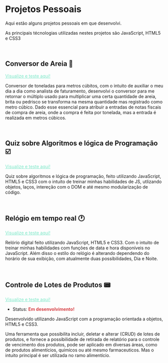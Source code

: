 # Projetos Pessoais
 Aqui estão alguns projetos pessoais em que desenvolvi.
 
 As principais técnologias utilizadas nestes projetos são JavaScript, HTML5 e CSS3

 <br>

## Conversor de Areia 💎
<a style="color:#7AE7C7" href="https://joaovictor-noschang.github.io/ProjetosPessoais/conversor/index.html">Visualize e teste aqui!</a>

Conversor de toneladas para metros cúbitos, com o intuito de auxiliar o meu dia a dia como analista de faturamento, desenvolvi o conversor para me retornar o múltiplo usado para multiplicar uma certa quantidade de areia, brita ou pedrisco se transforma na mesma quantidade mas registrado como metro cúbico. Dado esse essencial para atribuir a entradas de notas fiscais de compra de areia, onde a compra é feita por tonelada, mas a entrada é realizada em metros cúbicos.

<br>


## Quiz sobre Algoritmos e lógica de Programação ☑️
<a style="color:#7AE7C7" href="https://joaovictor-noschang.github.io/ProjetosPessoais/quiz/index.html">Visualize e teste aqui!</a>

Quiz sobre algoritmos e lógica de programação, feito utilizando JavaScript, HTML5 e CSS3 com o intuito de treinar minhas habilidades de JS, utlizando objetos, laços, intereção com o DOM e até mesmo modularização de código.

<br>


## Relógio em tempo real 🕐
<a style="color:#7AE7C7" href="https://joaovictor-noschang.github.io/ProjetosPessoais/relogio/index.html">Visualize e teste aqui!</a>

Relório digital feito utilizando JavaScript, HTML5 e CSS3. Com o intuito de treinar minhas habilidades com funções de data e hora disponíveis no JavaScript. Além disso o estilo do relógio é alterando dependendo do horário de sua exibição, com atualmente duas possíbilidades, Dia e Noite.

<br>


## Controle de Lotes de Produtos 📟 
<a style="color:#7AE7C7" href="crud/index.html">Visualize e teste aqui!</a>

- Status: <strong style="color:#D64045">Em desenvolvimento!</strong>

Desenvolvido utilizando JavaScript com a programação orientada a objetos, HTML5 e CSS3.

Uma ferramenta que possibilita incluir, deletar e alterar (CRUD) de lotes de produtos, e fornece a possibilidade de retirada de relatório para o controle de vencimento dos produtos, pode ser aplicado em diversas áreas, como de produtos alimentícios, quimícos ou até mesmo farmaceuticos. Mas o intuito principal é ser utilizada no ramo alimentício.